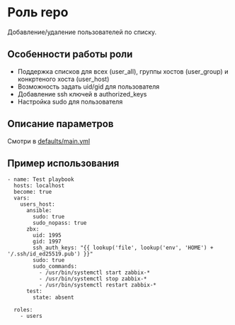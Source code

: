 # Роль repo

Добавление/удаление пользователей по списку.

## Особенности работы роли
- Поддержка списков для всех (user_all), группы хостов (user_group) и конкртеного хоста (user_host)
- Возможность задать uid/gid для пользователя
- Добавление ssh ключей в authorized_keys
- Настройка sudo для пользователя

## Описание параметров

Смотри в [defaults/main.yml](defaults/main.yml)

## Пример использования
```
- name: Test playbook
  hosts: localhost
  become: true
  vars:
    users_host:
      ansible:
        sudo: true
        sudo_nopass: true
      zbx:
        uid: 1995
        gid: 1997
        ssh_auth_keys: "{{ lookup('file', lookup('env', 'HOME') + '/.ssh/id_ed25519.pub') }}"
        sudo: true
        sudo_commands:
          - /usr/bin/systemctl start zabbix-*
          - /usr/bin/systemctl stop zabbix-*
          - /usr/bin/systemctl restart zabbix-*
      test:
        state: absent

  roles:
    - users
```
